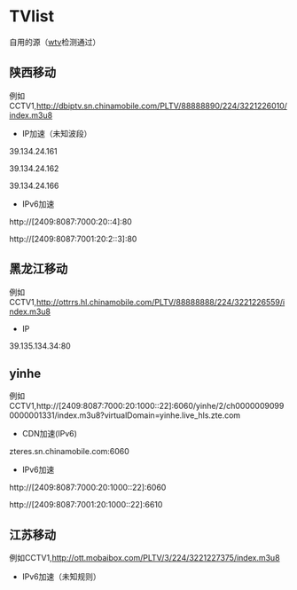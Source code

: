 # TVlist
自用的源（[wtv](https://github.com/biancangming/wtv)检测通过）

## 陕西移动
例如CCTV1,http://dbiptv.sn.chinamobile.com/PLTV/88888890/224/3221226010/index.m3u8
+ IP加速（未知波段）
  
39.134.24.161

39.134.24.162

39.134.24.166

+ IPv6加速
  
http://[2409:8087:7000:20::4]:80

http://[2409:8087:7001:20:2::3]:80

## 黑龙江移动
例如CCTV1,http://ottrrs.hl.chinamobile.com/PLTV/88888888/224/3221226559/index.m3u8
+ IP
  
39.135.134.34:80

## yinhe
例如CCTV1,http://[2409:8087:7000:20:1000::22]:6060/yinhe/2/ch00000090990000001331/index.m3u8?virtualDomain=yinhe.live_hls.zte.com
+ CDN加速(IPv6)

zteres.sn.chinamobile.com:6060

+ IPv6加速

http://[2409:8087:7000:20:1000::22]:6060

http://[2409:8087:7001:20:1000::22]:6610

## 江苏移动
例如CCTV1,http://ott.mobaibox.com/PLTV/3/224/3221227375/index.m3u8
+ IPv6加速（未知规则）

